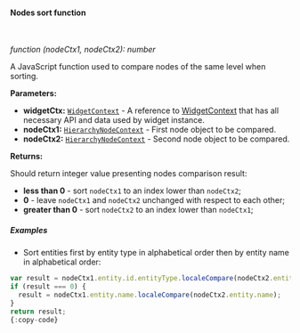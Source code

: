 #### Nodes sort function

<div class="divider"></div>
<br/>

*function (nodeCtx1, nodeCtx2): number*

A JavaScript function used to compare nodes of the same level when sorting.

**Parameters:**

<ul>
  <li><b>widgetCtx:</b> <code><a href="https://github.com/sobeam/sobeam/blob/5bb6403407aa4898084832d6698aa9ea6d484889/ui-ngx/src/app/modules/home/models/widget-component.models.ts#L107" target="_blank">WidgetContext</a></code> - A reference to <a href="https://github.com/sobeam/sobeam/blob/5bb6403407aa4898084832d6698aa9ea6d484889/ui-ngx/src/app/modules/home/models/widget-component.models.ts#L107" target="_blank">WidgetContext</a> that has all necessary API 
     and data used by widget instance.
  </li>
  <li><b>nodeCtx1:</b> <code><a href="https://github.com/sobeam/sobeam/blob/e264f7b8ddff05bda85c4833bf497f47f447496e/ui-ngx/src/app/modules/home/components/widget/lib/entities-hierarchy-widget.models.ts#L35" target="_blank">HierarchyNodeContext</a></code> - First 
            node object to be compared.
   </li>
  <li><b>nodeCtx2:</b> <code><a href="https://github.com/sobeam/sobeam/blob/e264f7b8ddff05bda85c4833bf497f47f447496e/ui-ngx/src/app/modules/home/components/widget/lib/entities-hierarchy-widget.models.ts#L35" target="_blank">HierarchyNodeContext</a></code> - Second 
            node object to be compared.
   </li>
</ul>

**Returns:**

Should return integer value presenting nodes comparison result:
- **less than 0** - sort `nodeCtx1` to an index lower than `nodeCtx2`;
- **0** - leave `nodeCtx1` and `nodeCtx2` unchanged with respect to each other;
- **greater than 0** - sort `nodeCtx2` to an index lower than `nodeCtx1`;

<div class="divider"></div>

##### Examples

* Sort entities first by entity type in alphabetical order then by entity name in alphabetical order:

```javascript
var result = nodeCtx1.entity.id.entityType.localeCompare(nodeCtx2.entity.id.entityType);
if (result === 0) {
  result = nodeCtx1.entity.name.localeCompare(nodeCtx2.entity.name);
}
return result;
{:copy-code}
```

<br>
<br>
